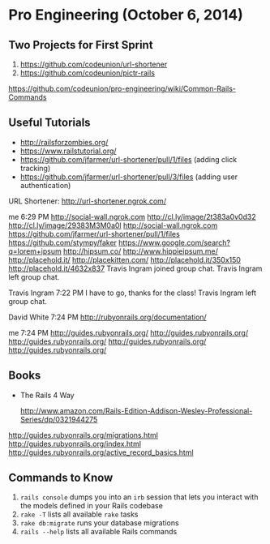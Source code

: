 # Pro Engineering (October 6, 2014)

## Two Projects for First Sprint

1. https://github.com/codeunion/url-shortener
2. https://github.com/codeunion/pictr-rails

https://github.com/codeunion/pro-engineering/wiki/Common-Rails-Commands

## Useful Tutorials

-  http://railsforzombies.org/
-  https://www.railstutorial.org/
-  https://github.com/jfarmer/url-shortener/pull/1/files (adding click tracking)
-  https://github.com/jfarmer/url-shortener/pull/3/files (adding user authentication)

URL Shortener: http://url-shortener.ngrok.com/

  
me  6:29 PM
http://social-wall.ngrok.com
http://cl.ly/image/2t383a0v0d32
http://cl.ly/image/29383M3M0a0l
http://social-wall.ngrok.com
https://github.com/jfarmer/url-shortener/pull/1/files
https://github.com/stympy/faker
https://www.google.com/search?q=lorem+ipsum
http://hipsum.co/
http://www.hippieipsum.me/
http://placehold.it/
http://placekitten.com/
http://placehold.it/350x150
http://placehold.it/4632x837
Travis Ingram joined group chat.
Travis Ingram left group chat.
  
Travis Ingram 7:22 PM
I have to go, thanks for the class!
Travis Ingram left group chat.
  
David White 7:24 PM
http://rubyonrails.org/documentation/
  
me  7:24 PM
http://guides.rubyonrails.org/
http://guides.rubyonrails.org/
http://guides.rubyonrails.org/
http://guides.rubyonrails.org/
http://guides.rubyonrails.org/

## Books

-  The Rails 4 Way

   <http://www.amazon.com/Rails-Edition-Addison-Wesley-Professional-Series/dp/0321944275>

http://guides.rubyonrails.org/migrations.html
http://guides.rubyonrails.org/index.html
http://guides.rubyonrails.org/active_record_basics.html

## Commands to Know

1. `rails console` dumps you into an `irb` session that lets you interact with the models defined in your Rails codebase
2. `rake -T` lists all available `rake` tasks
3. `rake db:migrate` runs your database migrations
4. `rails --help` lists all available Rails commands

